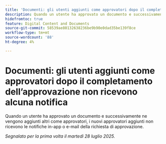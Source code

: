 ```yaml
---
title: 'Documenti: gli utenti aggiunti come approvatori dopo il completamento dell’approvazione non ricevono alcuna notifica'
description: Quando un utente ha approvato un documento e successivamente ne vengono aggiunti altri come approvatori, i nuovi approvatori aggiunti non ricevono le notifiche in-app o e-mail della richiesta di approvazione.
hidefromtoc: true
feature: Digital Content and Documents
source-git-commit: 58539ae80132638236be9b90e0dad35be139f8ce
workflow-type: tm+mt
source-wordcount: '88'
ht-degree: 4%

---
```



# Documenti: gli utenti aggiunti come approvatori dopo il completamento dell’approvazione non ricevono alcuna notifica

Quando un utente ha approvato un documento e successivamente ne vengono aggiunti altri come approvatori, i nuovi approvatori aggiunti non ricevono le notifiche in-app o e-mail della richiesta di approvazione.

_Segnalato per la prima volta il martedì 28 luglio 2025._
